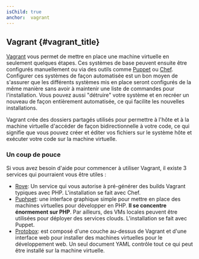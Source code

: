 ```yaml
---
isChild: true
anchor:  vagrant
---
```


## Vagrant {#vagrant_title}

[Vagrant][vagrant] vous permet de mettre en place une machine
virtuelle en seulement quelques étapes. 
Ces systèmes de base peuvent ensuite être configurés manuellement ou via des outils comme [Puppet][puppet] ou 
[Chef][chef]. Configurer ces systèmes de façon automatisée est un bon moyen de s'assurer que les différents systèmes 
mis en place seront configurés de la même manière sans avoir à maintenir une liste de commandes pour l'installation. 
Vous pouvez aussi "détruire" votre système et en recréer un nouveau de façon entièrement automatisée, ce qui facilite 
les nouvelles installations.

Vagrant crée des dossiers partagés utilisés pour permettre à l'hôte et à la machine virtuelle d'accéder 
de façon bidirectionnelle à votre code, ce qui signifie que vous pouvez créer et éditer vos fichiers sur le système 
hôte et exécuter votre code sur la machine virtuelle.

### Un coup de pouce

Si vous avez besoin d'aide pour commencer à utiliser Vagrant, il existe 3 services qui pourraient vous être utiles :

- [Rove][rove]: Un service qui vous autorise à pré-générer des builds Vagrant typiques avec PHP. L'installation se fait 
avec Chef.
- [Puphpet][puphpet]: une interface graphique simple pour mettre en place des machines virtuelles pour développer en PHP.
 **Il se concentre énormement sur PHP**. Par ailleurs, des VMs locales peuvent être utilisées pour déployer des services 
clouds. L'installation se fait avec Puppet.
- [Protobox][protobox]: est composé d'une couche au-dessus de Vagrant et d'une interface web pour installer des machines 
virtuelles pour le développement web. Un seul document YAML contrôle tout ce qui peut être installé sur la machine 
virtuelle.

[vagrant]: http://vagrantup.com/
[puppet]: http://www.puppetlabs.com/
[chef]: http://www.opscode.com/
[rove]: http://rove.io/
[puphpet]: https://puphpet.com/
[protobox]: http://getprotobox.com/
